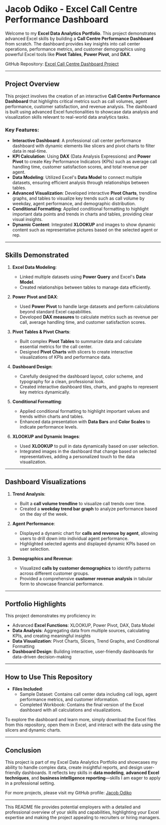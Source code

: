
# Jacob Odiko - Excel Call Centre Performance Dashboard

Welcome to my **Excel Data Analytics Portfolio**. This project demonstrates advanced Excel skills by building a **Call Centre Performance Dashboard** from scratch. The dashboard provides key insights into call center operations, performance metrics, and customer demographics using powerful Excel tools like **Pivot Tables**, **Power Pivot**, and **DAX**.

GitHub Repository: [Excel Call Centre Dashboard Project](https://github.com/jacobodiko/Excel-Call-Centre-Dashboard-Project.git)

---

## Project Overview

This project involves the creation of an interactive **Call Centre Performance Dashboard** that highlights critical metrics such as call volumes, agent performance, customer satisfaction, and revenue analysis. The dashboard is built using advanced Excel functionalities to showcase data analysis and visualization skills relevant to real-world data analytics tasks.

### Key Features:

- **Interactive Dashboard**: A professional call center performance dashboard with dynamic elements like slicers and pivot charts to filter data in real-time.
- **KPI Calculation**: Using **DAX** (Data Analysis Expressions) and **Power Pivot** to create Key Performance Indicators (KPIs) such as average call handling time, customer satisfaction scores, and total revenue per agent.
- **Data Modeling**: Utilized Excel's **Data Model** to connect multiple datasets, ensuring efficient analysis through relationships between tables.
- **Advanced Visualization**: Developed interactive **Pivot Charts**, trendline graphs, and tables to visualize key trends such as call volume by weekday, agent performance, and demographic distribution.
- **Conditional Formatting**: Applied conditional formatting to highlight important data points and trends in charts and tables, providing clear visual insights.
- **Dynamic Content**: Integrated **XLOOKUP** and images to show dynamic content such as representative pictures based on the selected agent or rep.

---

## Skills Demonstrated

1. **Excel Data Modeling**:
   - Linked multiple datasets using **Power Query** and Excel's **Data Model**.
   - Created relationships between tables to manage data efficiently.

2. **Power Pivot and DAX**:
   - Used **Power Pivot** to handle large datasets and perform calculations beyond standard Excel capabilities.
   - Developed **DAX measures** to calculate metrics such as revenue per call, average handling time, and customer satisfaction scores.

3. **Pivot Tables & Pivot Charts**:
   - Built complex **Pivot Tables** to summarize data and calculate essential metrics for the call center.
   - Designed **Pivot Charts** with slicers to create interactive visualizations of KPIs and performance data.

4. **Dashboard Design**:
   - Carefully designed the dashboard layout, color scheme, and typography for a clean, professional look.
   - Created interactive dashboard tiles, charts, and graphs to represent key metrics dynamically.

5. **Conditional Formatting**:
   - Applied conditional formatting to highlight important values and trends within charts and tables.
   - Enhanced data presentation with **Data Bars** and **Color Scales** to indicate performance levels.

6. **XLOOKUP and Dynamic Images**:
   - Used **XLOOKUP** to pull in data dynamically based on user selection.
   - Integrated images in the dashboard that change based on selected representatives, adding a personalized touch to the data visualization.

---

## Dashboard Visualizations

1. **Trend Analysis**:
   - Built a **call volume trendline** to visualize call trends over time.
   - Created a **weekday trend bar graph** to analyze performance based on the day of the week.

2. **Agent Performance**:
   - Displayed a dynamic chart for **calls and revenue by agent**, allowing users to drill down into individual agent performance.
   - Highlighted selected agents and displayed dynamic KPIs based on user selection.

3. **Demographics and Revenue**:
   - Visualized **calls by customer demographics** to identify patterns across different customer groups.
   - Provided a comprehensive **customer revenue analysis** in tabular form to showcase financial performance.

---

## Portfolio Highlights

This project demonstrates my proficiency in:

- Advanced **Excel Functions**: XLOOKUP, Power Pivot, DAX, Data Model
- **Data Analysis**: Aggregating data from multiple sources, calculating KPIs, and creating meaningful insights
- **Data Visualization**: Pivot Charts, Slicers, Trend Graphs, and Conditional Formatting
- **Dashboard Design**: Building interactive, user-friendly dashboards for data-driven decision-making

---

## How to Use This Repository

- **Files Included**:
  - Sample Dataset: Contains call center data including call logs, agent performance metrics, and customer information.
  - Completed Workbook: Contains the final version of the Excel dashboard with all calculations and visualizations.

To explore the dashboard and learn more, simply download the Excel files from this repository, open them in Excel, and interact with the data using the slicers and dynamic charts.

---

## Conclusion

This project is part of my Excel Data Analytics Portfolio and showcases my ability to handle complex data, create insightful reports, and design user-friendly dashboards. It reflects key skills in **data modeling**, **advanced Excel techniques**, and **business intelligence reporting**—skills I am eager to apply in a professional setting.

For more projects, please visit my GitHub profile: [Jacob Odiko](https://github.com/jacobodiko)

---

This README file provides potential employers with a detailed and professional overview of your skills and capabilities, highlighting your Excel expertise and making the project appealing to recruiters or hiring managers.
